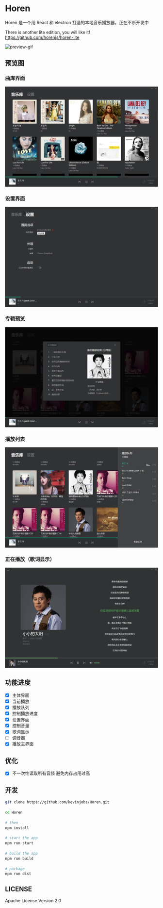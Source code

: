 # Horen

Horen 是一个用 React 和 electron 打造的本地音乐播放器，正在不断开发中

There is another lite edition, you will like it! https://github.com/horenjs/horen-lite

![preview-gif](./screen-shoots/preview-gif.gif)

## 预览图

### 曲库界面

![preview-library](./screen-shoots/preview-library.jpg)

### 设置界面

![preview-setting](./screen-shoots/preview-setting.jpg)

### 专辑预览

![preview-album](./screen-shoots/preview-album.jpg)

### 播放列表

![preview-queue](./screen-shoots/preview-queue.jpg)

### 正在播放（歌词显示）

![preview-play-show](./screen-shoots/preview-play-show.jpg)

## 功能进度

- [x] 主体界面
- [x] 当前播放
- [x] 播放队列
- [x] 控制播放进度
- [x] 设置界面
- [x] 控制音量
- [X] 歌词显示
- [ ] 调音器
- [x] 播放主界面

## 优化

- [x] 不一次性读取所有音频 避免内存占用过高

## 开发

```bash
git clone https://github.com/kevinjobs/Horen.git

cd Horen

# then
npm install

# start the app
npm run start

# build the app
npm run build

# package
npm run dist
```

## LICENSE

Apache License Version 2.0

